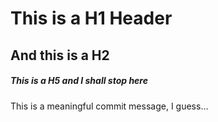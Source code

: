 # This is a H1 Header
## And this is a H2
##### This is a H5 and I shall stop here

This is a meaningful commit message, I guess...
